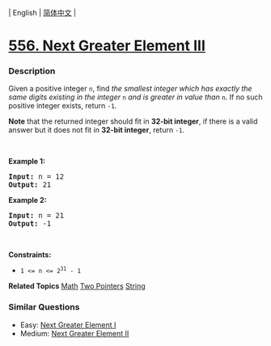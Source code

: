 | English | [简体中文](README.md) |

# [556. Next Greater Element III](https://leetcode-cn.com/problems/next-greater-element-iii)
 ### Description
<p>Given a positive integer <code>n</code>, find <em>the smallest integer which has exactly the same digits existing in the integer</em> <code>n</code> <em>and is greater in value than</em> <code>n</code>. If no such positive integer exists, return <code>-1</code>.</p>

<p><strong>Note</strong> that the returned integer should fit in <strong>32-bit integer</strong>, if there is a valid answer but it does not fit in <strong>32-bit integer</strong>, return <code>-1</code>.</p>

<p>&nbsp;</p>
<p><strong>Example 1:</strong></p>
<pre><strong>Input:</strong> n = 12
<strong>Output:</strong> 21
</pre><p><strong>Example 2:</strong></p>
<pre><strong>Input:</strong> n = 21
<strong>Output:</strong> -1
</pre>
<p>&nbsp;</p>
<p><strong>Constraints:</strong></p>

<ul>
	<li><code>1 &lt;= n &lt;= 2<sup>31</sup> - 1</code></li>
</ul>

**Related Topics**  [Math](https://leetcode-cn.com/tag/math) [Two Pointers](https://leetcode-cn.com/tag/two-pointers) [String](https://leetcode-cn.com/tag/string) 

### Similar Questions
 - Easy:	[Next Greater Element I](https://leetcode-cn.com/problems/next-greater-element-i) 
 - Medium:	[Next Greater Element II](https://leetcode-cn.com/problems/next-greater-element-ii) 
